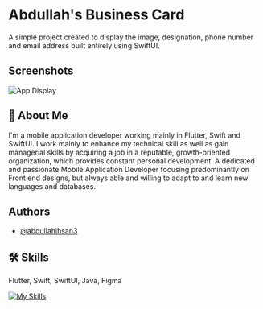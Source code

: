 
# Abdullah's Business Card

A simple project created to display the image, designation, phone number and email address built entirely using SwiftUI.



## Screenshots

![App Display](https://github.com/abdullahihsan3/SwiftUIBusinessCard/issues/1)


## 🚀 About Me
I'm a mobile application developer working mainly in Flutter, Swift and SwiftUI. I work mainly to enhance my technical skill as well as gain managerial skills by acquiring a job in a reputable, growth-oriented organization, which provides constant personal development. A dedicated and passionate Mobile Application Developer focusing predominantly on Front end designs, but always able and willing to adapt to and learn new languages and databases.


## Authors

- [@abdullahihsan3](https://www.github.com/abdullahihsan3)


## 🛠 Skills
Flutter, Swift, SwiftUI, Java, Figma



[![My Skills](https://skills.thijs.gg/icons?i=flutter,dart,swift,java,mongodb)](https://skills.thijs.gg)





